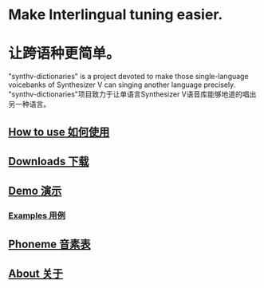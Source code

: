 # Make Interlingual tuning easier.  
# 让跨语种更简单。
"synthv-dictionaries" is a project devoted to make those single-language voicebanks of Synthesizer V can singing another language precisely.  
"synthv-dictionaries"项目致力于让单语言Synthesizer V语音库能够地道的唱出另一种语言。
## [How to use 如何使用](/synthv-dictionaries/manual)  
## [Downloads 下载](/synthv-dictionaries/download)  
## [Demo 演示](/synthv-dictionaries/demo) 
### [Examples 用例](https://space.bilibili.com/141232009/channel/detail?cid=176658)
## [Phoneme 音素表](/synthv-dictionaries/phoneme) 
## [About 关于](/synthv-dictionaries/about)  
